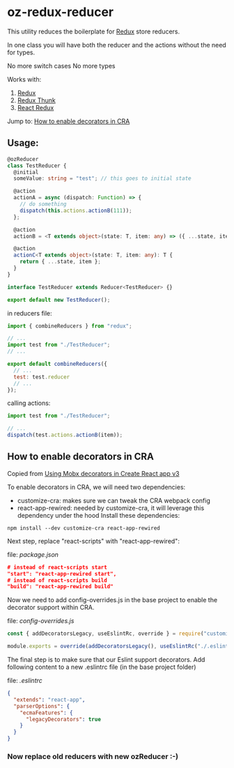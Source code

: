 # oz-redux-reducer

This utility reduces the boilerplate for [Redux](https://redux.js.org/ "Official site") store reducers.

In one class you will have both the reducer and the actions without the need for types.

No more switch cases
No more types

Works with:

1. [Redux](https://redux.js.org/ "Official site")
1. [Redux Thunk](https://www.npmjs.com/package/redux-thunk "npm")
1. [React Redux](https://www.npmjs.com/package/react-redux "npm")

Jump to: [How to enable decorators in CRA](#how-to-enable-decorators-in-cra)

## Usage:

```ts
@ozReducer
class TestReducer {
  @initial
  someValue: string = "test"; // this goes to initial state

  @action
  actionA = async (dispatch: Function) => {
    // do something
    dispatch(this.actions.actionB(111));
  };

  @action
  actionB = <T extends object>(state: T, item: any) => ({ ...state, item });

  @action
  actionC<T extends object>(state: T, item: any): T {
    return { ...state, item };
  }
}

interface TestReducer extends Reducer<TestReducer> {}

export default new TestReducer();
```

in reducers file:

```js
import { combineReducers } from "redux";

// ...
import test from "./TestReducer";
// ...

export default combineReducers({
  // ...
  test: test.reducer
  // ...
});
```

calling actions:

```js
import test from "./TestReducer";

// ...
dispatch(test.actions.actionB(item));
```

## How to enable decorators in CRA

Copied from [Using Mobx decorators in Create React app v3](https://tombuyse.blog/blog/using-mobx-decorators-in-create-react-app-v3)

To enable decorators in CRA, we will need two dependencies:

- customize-cra: makes sure we can tweak the CRA webpack config
- react-app-rewired: needed by customize-cra, it will leverage this dependency under the hood
  Install these dependencies:

`npm install --dev customize-cra react-app-rewired`

Next step, replace "react-scripts" with "react-app-rewired":

file: _package.json_

```json
# instead of react-scripts start
"start": "react-app-rewired start",
# instead of react-scripts build
"build": "react-app-rewired build"
```

Now we need to add config-overrides.js in the base project to enable the decorator support within CRA.

file: _config-overrides.js_

```javascript
const { addDecoratorsLegacy, useEslintRc, override } = require("customize-cra");

module.exports = override(addDecoratorsLegacy(), useEslintRc("./.eslintrc"));
```

The final step is to make sure that our Eslint support decorators. Add following content to a new .eslintrc file (in the base project folder)

file: _.eslintrc_

```json
{
  "extends": "react-app",
  "parserOptions": {
    "ecmaFeatures": {
      "legacyDecorators": true
    }
  }
}
```

### Now replace old reducers with new ozReducer :-)
